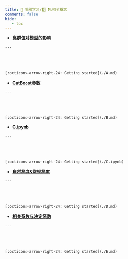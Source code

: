 ```yaml
---
title: 🎁 机器学习/3️⃣ ML相关概念
comments: false
hide:
   - toc
---
```


<div class="grid cards index-info" markdown>

-    __[离群值对模型的影响](./A.md)__

	---

	

	

	[:octicons-arrow-right-24: Getting started](./A.md)

-    __[CatBoost参数](./B.md)__

	---

	

	

	[:octicons-arrow-right-24: Getting started](./B.md)

-    __[C.ipynb](./C.ipynb)__

	---

	

	

	[:octicons-arrow-right-24: Getting started](./C.ipynb)

-    __[自然梯度&常规梯度](./D.md)__

	---

	

	

	[:octicons-arrow-right-24: Getting started](./D.md)

-    __[相关系数与决定系数](./E.md)__

	---

	

	

	[:octicons-arrow-right-24: Getting started](./E.md)

</div>